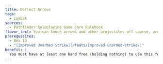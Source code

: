 ```yaml
---
title: Deflect Arrows
tags:
  - combat
sources:
  - Pathfinder Roleplaying Game Core Rulebook
flavor_text: You can knock arrows and other projectiles off course, preventing them from hitting you.
prerequisites:
  - Dex 13
  - "[Improved Unarmed Strike](/feats/improved-unarmed-strike/)"
benefit: |
  You must have at least one hand free (holding nothing) to use this feat. Once per round when you would normally be hit with an attack from a ranged weapon, you may deflect it so that you take no damage from it. You must be aware of the attack and not flat-footed. Attempting to deflect a ranged attack doesn't count as an action. Unusually massive ranged weapons (such as boulders or ballista bolts) and ranged attacks generated by natural attacks or spell effects can't be deflected.
---
```


